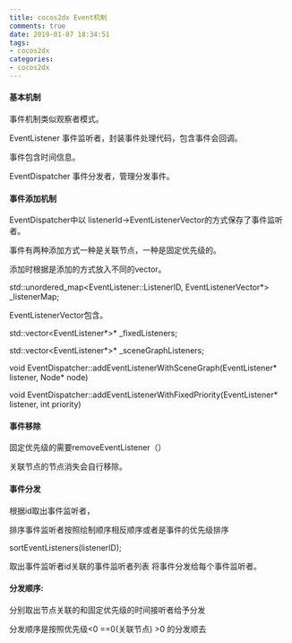 ```yaml
---
title: cocos2dx Event机制
comments: true
date: 2019-01-07 18:34:51
tags:
- cocos2dx
categories:
- cocos2dx
---
```


#### 基本机制

事件机制类似观察者模式。

EventListener 事件监听者，封装事件处理代码，包含事件会回调。

事件包含时间信息。

EventDispatcher 事件分发者，管理分发事件。



#### 事件添加机制

EventDispatcher中以 listenerId->EventListenerVector的方式保存了事件监听者。

事件有两种添加方式一种是关联节点，一种是固定优先级的。

添加时根据是添加的方式放入不同的vector。



std::unordered_map<EventListener::ListenerID, EventListenerVector*> _listenerMap;

EventListenerVector包含。

std::vector<EventListener*>* _fixedListeners;

std::vector<EventListener*>* _sceneGraphListeners;



void EventDispatcher::addEventListenerWithSceneGraph(EventListener* listener, Node* node)

void EventDispatcher::addEventListenerWithFixedPriority(EventListener* listener, int priority)



#### 事件移除

固定优先级的需要removeEventListener（）

关联节点的节点消失会自行移除。



#### 事件分发

根据id取出事件监听者，

排序事件监听者按照绘制顺序相反顺序或者是事件的优先级排序

sortEventListeners(listenerID);

取出事件监听者id关联的事件监听者列表  将事件分发给每个事件监听者。



#### 分发顺序:

分别取出节点关联的和固定优先级的时间接听者给予分发

分发顺序是按照优先级<0     ==0(关联节点)      >0 的分发顺去